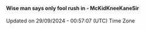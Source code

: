 #### Wise man says only fool rush in - McKidKneeKaneSir
Updated on 29/09/2024 - 00:57:07 (UTC) Time Zone
